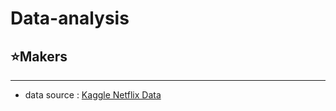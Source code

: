 # Data-analysis

## ⭐Makers


------------------------------------------------------------------
 - data source : [Kaggle Netflix Data](https://www.kaggle.com/shivamb/netflix-shows)
